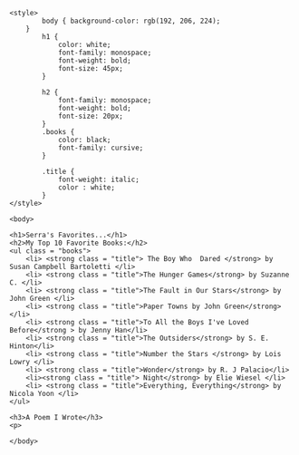 <!DOCTYPE html>

<html>
    <head>
        <meta charset="utf-8">
        <title>Favorites- Serra Gerbich</title>
    </head>
    
    <style>
            body { background-color: rgb(192, 206, 224);    
        }
            h1 {
                color: white;
                font-family: monospace;
                font-weight: bold;
                font-size: 45px;
            }
            
            h2 {
                font-family: monospace;
                font-weight: bold;
                font-size: 20px;
            }
            .books {
                color: black;
                font-family: cursive;
            }
            
            .title {
                font-weight: italic;
                color : white;
            }
    </style>
    
    <body>

    <h1>Serra's Favorites...</h1>
    <h2>My Top 10 Favorite Books:</h2>
    <ul class = "books">
        <li> <strong class = "title"> The Boy Who  Dared </strong> by Susan Campbell Bartoletti </li>
        <li> <strong class = "title">The Hunger Games</strong> by Suzanne C. </li>
        <li> <strong class = "title">The Fault in Our Stars</strong> by John Green </li>
        <li> <strong class = "title">Paper Towns by John Green</strong> </li>
        <li> <strong class = "title">To All the Boys I've Loved Before</strong > by Jenny Han</li>
        <li> <strong class = "title">The Outsiders</strong> by S. E. Hinton</li>
        <li> <strong class = "title">Number the Stars </strong> by Lois Lowry </li>
        <li> <strong class = "title">Wonder</strong> by R. J Palacio</li>
        <li><strong class = "title"> Night</strong> by Elie Wiesel </li>
        <li> <strong class = "title">Everything, Everything</strong> by Nicola Yoon </li>
    </ul>

    <h3>A Poem I Wrote</h3>
    <p> 
    
    </body>
</html>
